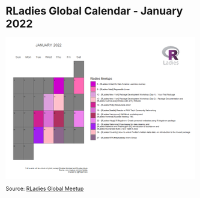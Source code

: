# RLadies Global Calendar - January 2022

<img src="rladies_calendar_jan2022.png">

Source: [RLadies Global Meetup](https://www.meetup.com/pt-BR/pro/rladies)
